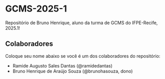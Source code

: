 # GCMS-2025-1
Repositório de Bruno Henrique, aluno da turma de GCMS do IFPE-Recife, 2025.1!

## Colaboradores
Coloque seu nome abaixo se você é um dos colaboradores do repositório:

- Ramide Augusto Sales Dantas (@ramidedantas)
- Bruno Henrique de Araújo Souza (@brunohasouza, dono)
